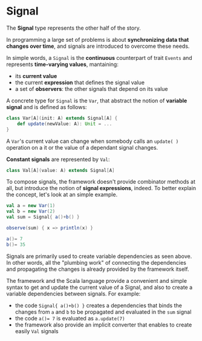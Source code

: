# Signal

The **Signal** type represents the other half of the story.

In programming a large set of problems is about **synchronizing data that changes over time**, and signals are introduced to overcome these needs.

In simple words, a `Signal` is the **continuous** counterpart of trait `Events` and represents **time-varying values**, mantaining:
- its **current value**
- the current **expression** that defines the signal value
- a set of **observers**: the other signals that depend on its value

A concrete type for `Signal` is the `Var`, that abstract the notion of **variable signal** and is defined as follows:

```scala
class Var[A](init: A) extends Signal[A] {
    def update(newValue: A): Unit = ...
}
```

A `Var`'s current value can change when somebody calls an `update( )` operation on a it or the value of a dependant signal changes.

**Constant signals** are represented by `Val`:

```scala
class Val[A](value: A) extends Signal[A]
```

To compose signals, the framework doesn't provide combinator methods at all, but introduce the notion of **signal expressions**, indeed.
To better explain the concept, let's look at an simple example.

```scala
val a = new Var(1)
val b = new Var(2)
val sum = Signal{ a()+b() }

observe(sum) { x => println(x) }

a()= 7
b()= 35
```

Signals are primarily used to create variable dependencies as seen above. In other words, all the "plumbing work" of connecting the dependencies and propagating the changes is already provided by the framework itself.

The framework and the Scala language provide a convenient and simple syntax to get and update the current value of a Signal, and also to create a variable dependencies between signals. For example:
- the code `Signal{ a()+b() }` creates a dependencies that binds the changes from `a` and `b` to be propagated and evaluated in the `sum` signal
- the code `a()= 7` is evaluated as `a.update(7)`
- the framework also provide an implicit converter that enables to create easily `Val` signals

